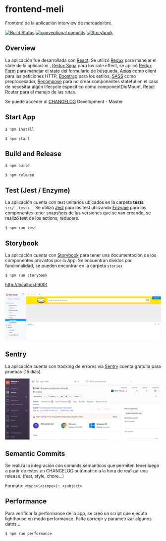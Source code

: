# frontend-meli

Frontend de la aplicación interview de mercadolibre.

[![Build Status](https://travis-ci.com/mtorre4580/front-meli.svg?branch=master)](https://travis-ci.com/mtorre4580/front-meli)
[![conventional commits](https://img.shields.io/badge/Conventional%20Commits-1.0.0-yellow.svg)](https://conventionalcommits.org)
[![Storybook](https://cdn.jsdelivr.net/gh/storybooks/brand@master/badge/badge-storybook.svg)](https://storybook.js.org)

## Overview

La aplicación fue desarrollada con [React](https://reactjs.org/).
Se utilizó [Redux](https://redux.js.org/) para manejar el state de la aplicación , [Redux Saga](https://redux-saga.js.org/) para los side effect, se aplicó 
[Redux Form](https://redux-form.com/) para manejar el state del formulario de búsqueda, [Axios](https://github.com/axios/axios) como client para las peticiones HTTP, 
[Boostrap](https://getbootstrap.com/) para los estilos, [SASS](https://sass-lang.com/) como preprocesador, [Recompose](https://github.com/acdlite/recompose) para no crear componentes stateful en el caso de necesitar algún lifecycle especifico como componentDidMount, React Router para el manejo de las rutas.

Se puede acceder al [CHANGELOG](https://github.com/mtorre4580/front-meli/blob/master/CHANGELOG.md)
Development - Master

## Start App

``` 
$ npm install
```

``` 
$ npm start
``` 

## Build and Release

``` 
$ npm build
```

``` 
$ npm release
```

## Test (Jest / Enzyme)

La aplicación cuenta con test unitarios ubicados en la carpeta __tests__ `src/__tests__`
Se utilizó [Jest](https://jestjs.io/) para los test utilizando [Enzyme](https://airbnb.io/enzyme/) para los componentes tener snapshots de las versiones que
se van creando, se realizó test de los actions, reducers.

```
$ npm run test
```

## Storybook

La aplicación cuenta con [Storybook](https://storybook.js.org/) para tener una documentación de los componentes provistos por la App.
Se encuentran dividos por funcionalidad, se pueden encontrar en la carpeta `stories`

```
$ npm run storybook
```
[http://localhost:9001](http://localhost:9001)

<div style="text-align:center;margin:auto">
    <img src ="storybook.png" />
</div>

## Sentry

La aplicación cuenta con tracking de errores via [Sentry](https://sentry.io/welcome/) cuenta gratuita para pruebas (15 días).

<div style="text-align:center;margin:auto">
    <img src ="sentry.png" />
</div>

## Semantic Commits

Se realiza la integración con commits semanticos que permiten tener luego a partir de estos un CHANGELOG autómatico a la hora de realizar una release. (feat, style, chore...)

Formato: `<type>(<scope>): <subject>`

## Performance

Para verificar la performance de la app, se creó un script que ejecuta lighthouse en modo performance.
Falta corregir y parametrizar algunos datos...

```
$ npm run performance
```